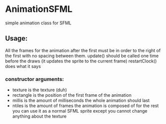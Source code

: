 # AnimationSFML
simple animation class for SFML
## Usage:
All the frames for the animation after the first must be in order to the right of the first with no spacing between them.
update() should be called one time before the draws (it updates the sprite to the current frame)
restartClock() does what it says
### constructor arguments:
 * texture is the texture (duh)
 * rectangle is the position of the first frame of the animation
 * millis is the amount of milliseconds the whole animation should last
 * ntiles is the amount of frames the animation is composed of
for the rest you can use it as a normal SFML sprite except you cannot change anything about the texture
